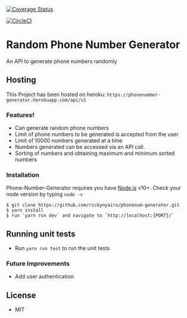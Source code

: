 [![Coverage Status](https://coveralls.io/repos/github/rickynyairo/phonenum-generator/badge.svg)](https://coveralls.io/github/rickynyairo/phonenum-generator?branch=develop)

[![CircleCI](https://circleci.com/gh/rickynyairo/phonenum-generator.svg?style=svg)](https://circleci.com/gh/rickynyairo/phonenum-generator)

# Random Phone Number Generator
An API to generate phone numbers randomly

## Hosting

This Project has been hosted on heroku:
`https://phonenumber-generator.herokuapp.com/api/v1`

### Features!

- Can generate random phone numbers
- Limit of phone numbers to be generated is accepted from the user
- Limit of 10000 numbers generated at a time
- Numbers generated can be accessed via an API call.
- Sorting of numbers and obtaining maximum and minimum sorted numbers

### Installation

Phone-Number-Generator requires you have [Node.js](https://nodejs.org/) v10+. Check your node version by typing `node -v`

```
$ git clone https://github.com/rickynyairo/phonenum-generator.git
$ yarn install
$ run `yarn run dev` and navigate to `http://localhost:{PORT}/`
```

## Running unit tests

- Run `yarn run test` to run the unit tests

### Future Improvements

- Add user authentication

## License

- MIT
